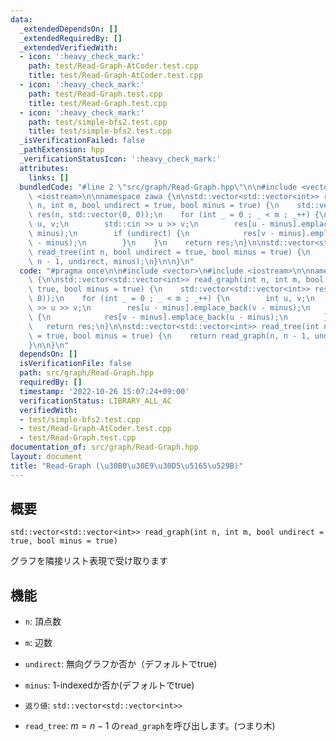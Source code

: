 ```yaml
---
data:
  _extendedDependsOn: []
  _extendedRequiredBy: []
  _extendedVerifiedWith:
  - icon: ':heavy_check_mark:'
    path: test/Read-Graph-AtCoder.test.cpp
    title: test/Read-Graph-AtCoder.test.cpp
  - icon: ':heavy_check_mark:'
    path: test/Read-Graph.test.cpp
    title: test/Read-Graph.test.cpp
  - icon: ':heavy_check_mark:'
    path: test/simple-bfs2.test.cpp
    title: test/simple-bfs2.test.cpp
  _isVerificationFailed: false
  _pathExtension: hpp
  _verificationStatusIcon: ':heavy_check_mark:'
  attributes:
    links: []
  bundledCode: "#line 2 \"src/graph/Read-Graph.hpp\"\n\n#include <vector>\n#include\
    \ <iostream>\n\nnamespace zawa {\n\nstd::vector<std::vector<int>> read_graph(int\
    \ n, int m, bool undirect = true, bool minus = true) {\n    std::vector<std::vector<int>>\
    \ res(n, std::vector(0, 0));\n    for (int _ = 0 ; _ < m ; _++) {\n        int\
    \ u, v;\n        std::cin >> u >> v;\n        res[u - minus].emplace_back(v -\
    \ minus);\n        if (undirect) {\n            res[v - minus].emplace_back(u\
    \ - minus);\n        }\n    }\n    return res;\n}\n\nstd::vector<std::vector<int>>\
    \ read_tree(int n, bool undirect = true, bool minus = true) {\n    return read_graph(n,\
    \ n - 1, undirect, minus);\n}\n\n}\n"
  code: "#pragma once\n\n#include <vector>\n#include <iostream>\n\nnamespace zawa\
    \ {\n\nstd::vector<std::vector<int>> read_graph(int n, int m, bool undirect =\
    \ true, bool minus = true) {\n    std::vector<std::vector<int>> res(n, std::vector(0,\
    \ 0));\n    for (int _ = 0 ; _ < m ; _++) {\n        int u, v;\n        std::cin\
    \ >> u >> v;\n        res[u - minus].emplace_back(v - minus);\n        if (undirect)\
    \ {\n            res[v - minus].emplace_back(u - minus);\n        }\n    }\n \
    \   return res;\n}\n\nstd::vector<std::vector<int>> read_tree(int n, bool undirect\
    \ = true, bool minus = true) {\n    return read_graph(n, n - 1, undirect, minus);\n\
    }\n\n}\n"
  dependsOn: []
  isVerificationFile: false
  path: src/graph/Read-Graph.hpp
  requiredBy: []
  timestamp: '2022-10-26 15:07:24+09:00'
  verificationStatus: LIBRARY_ALL_AC
  verifiedWith:
  - test/simple-bfs2.test.cpp
  - test/Read-Graph-AtCoder.test.cpp
  - test/Read-Graph.test.cpp
documentation_of: src/graph/Read-Graph.hpp
layout: document
title: "Read-Graph (\u30B0\u30E9\u30D5\u5165\u529B)"
---
```


## 概要
```
std::vector<std::vector<int>> read_graph(int n, int m, bool undirect = true, bool minus = true)
```
グラフを隣接リスト表現で受け取ります

## 機能
- `n`: 頂点数
- `m`: 辺数
- `undirect`: 無向グラフか否か（デフォルトでtrue)
- `minus`: 1-indexedか否か(デフォルトでtrue)
- `返り値`: `std::vector<std::vector<int>>`

- `read_tree`:  $m = n - 1$ の`read_graph`を呼び出します。(つまり木)
